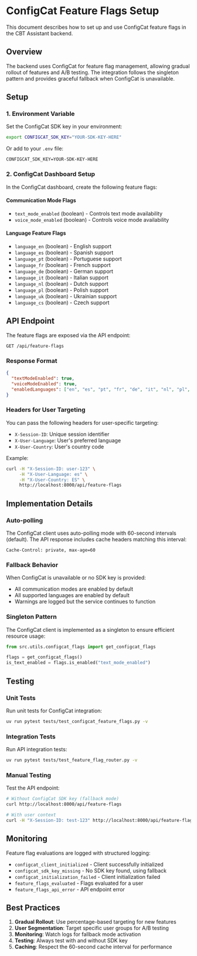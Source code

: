 # ConfigCat Feature Flags Setup

This document describes how to set up and use ConfigCat feature flags in the CBT Assistant backend.

## Overview

The backend uses ConfigCat for feature flag management, allowing gradual rollout of features and A/B testing. The integration follows the singleton pattern and provides graceful fallback when ConfigCat is unavailable.

## Setup

### 1. Environment Variable

Set the ConfigCat SDK key in your environment:

```bash
export CONFIGCAT_SDK_KEY="YOUR-SDK-KEY-HERE"
```

Or add to your `.env` file:

```
CONFIGCAT_SDK_KEY=YOUR-SDK-KEY-HERE
```

### 2. ConfigCat Dashboard Setup

In the ConfigCat dashboard, create the following feature flags:

#### Communication Mode Flags
- `text_mode_enabled` (boolean) - Controls text mode availability
- `voice_mode_enabled` (boolean) - Controls voice mode availability

#### Language Feature Flags
- `language_en` (boolean) - English support
- `language_es` (boolean) - Spanish support
- `language_pt` (boolean) - Portuguese support
- `language_fr` (boolean) - French support
- `language_de` (boolean) - German support
- `language_it` (boolean) - Italian support
- `language_nl` (boolean) - Dutch support
- `language_pl` (boolean) - Polish support
- `language_uk` (boolean) - Ukrainian support
- `language_cs` (boolean) - Czech support

## API Endpoint

The feature flags are exposed via the API endpoint:

```
GET /api/feature-flags
```

### Response Format

```json
{
  "textModeEnabled": true,
  "voiceModeEnabled": true,
  "enabledLanguages": ["en", "es", "pt", "fr", "de", "it", "nl", "pl", "uk", "cs"]
}
```

### Headers for User Targeting

You can pass the following headers for user-specific targeting:

- `X-Session-ID`: Unique session identifier
- `X-User-Language`: User's preferred language
- `X-User-Country`: User's country code

Example:
```bash
curl -H "X-Session-ID: user-123" \
     -H "X-User-Language: es" \
     -H "X-User-Country: ES" \
     http://localhost:8000/api/feature-flags
```

## Implementation Details

### Auto-polling

The ConfigCat client uses auto-polling mode with 60-second intervals (default). The API response includes cache headers matching this interval:

```
Cache-Control: private, max-age=60
```

### Fallback Behavior

When ConfigCat is unavailable or no SDK key is provided:
- All communication modes are enabled by default
- All supported languages are enabled by default
- Warnings are logged but the service continues to function

### Singleton Pattern

The ConfigCat client is implemented as a singleton to ensure efficient resource usage:

```python
from src.utils.configcat_flags import get_configcat_flags

flags = get_configcat_flags()
is_text_enabled = flags.is_enabled("text_mode_enabled")
```

## Testing

### Unit Tests
Run unit tests for ConfigCat integration:
```bash
uv run pytest tests/test_configcat_feature_flags.py -v
```

### Integration Tests
Run API integration tests:
```bash
uv run pytest tests/test_feature_flag_router.py -v
```

### Manual Testing
Test the API endpoint:
```bash
# Without ConfigCat SDK key (fallback mode)
curl http://localhost:8000/api/feature-flags

# With user context
curl -H "X-Session-ID: test-123" http://localhost:8000/api/feature-flags
```

## Monitoring

Feature flag evaluations are logged with structured logging:

- `configcat_client_initialized` - Client successfully initialized
- `configcat_sdk_key_missing` - No SDK key found, using fallback
- `configcat_initialization_failed` - Client initialization failed
- `feature_flags_evaluated` - Flags evaluated for a user
- `feature_flags_api_error` - API endpoint error

## Best Practices

1. **Gradual Rollout**: Use percentage-based targeting for new features
2. **User Segmentation**: Target specific user groups for A/B testing
3. **Monitoring**: Watch logs for fallback mode activation
4. **Testing**: Always test with and without SDK key
5. **Caching**: Respect the 60-second cache interval for performance